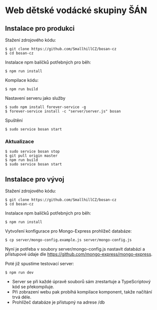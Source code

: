 # Web dětské vodácké skupiny ŠÁN

## Instalace pro produkci

Stažení zdrojového kódu:
```
$ git clone https://github.com/SmallhillCZ/bosan-cz
$ cd bosan-cz
```

Instalace npm balíčků potřebných pro běh:

```
$ npm run install
```

Kompilace kódu:
```
$ npm run build
```

Nastavení serveru jako služby

```
$ sudo npm install forever-service -g
$ forever-service install -c "server/server.js" bosan
```

Spuštění

```
$ sudo service bosan start
```

### Aktualizace

```
$ sudo service bosan stop
$ git pull origin master
$ npm run build
$ sudo service bosan start
```

## Instalace pro vývoj

Stažení zdrojového kódu:

```
$ git clone https://github.com/SmallhillCZ/bosan-cz
$ cd bosan-cz
```

Instalace npm balíčků potřebných pro běh:

```
$ npm run install
```

Vytvoření konfigurace pro Mongo-Express prohlížeč databáze:

```
$ cp server/mongo-config.example.js server/mongo-config.js
```

Nyní je potřeba v soubory server/mongo-config.js nastavit databázi a přístupové údaje dle https://github.com/mongo-express/mongo-express.

Poté již spustíme testovací server:

```
$ npm run dev
```

 - Server se při každé úpravě souborů sám zrestartuje a TypeScriptový kód se překompiluje.
 - Při zobrazení webu pak probíhá kompilace komponent, takže načítání trvá déle.
 - Prohlížeč databáze je přístupný na adrese /db
